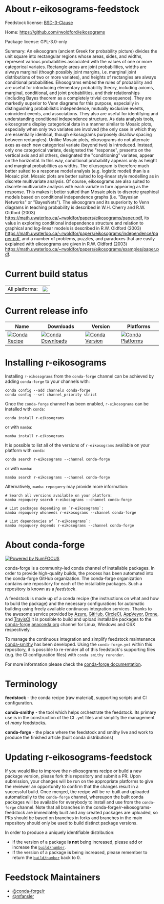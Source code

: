 About r-eikosograms-feedstock
=============================

Feedstock license: [BSD-3-Clause](https://github.com/conda-forge/r-eikosograms-feedstock/blob/main/LICENSE.txt)

Home: https://github.com/rwoldford/eikosograms

Package license: GPL-3.0-only

Summary: An eikosogram (ancient Greek for probability picture) divides the unit square into rectangular regions whose areas, sides, and widths, represent various probabilities associated with the values of one or more categorical variates. Rectangle areas are joint probabilities, widths are always marginal (though possibly joint margins, i.e. marginal joint distributions of two or more variates), and heights of rectangles are always conditional probabilities. Eikosograms embed the rules of probability and are useful for introducing elementary probability theory, including axioms, marginal, conditional, and joint probabilities, and their relationships (including Bayes theorem as a completely trivial consequence). They are markedly superior to Venn diagrams for this purpose, especially in distinguishing probabilistic independence, mutually exclusive events, coincident events, and associations. They also are useful for identifying and understanding conditional independence structure. As data analysis tools, eikosograms display categorical data in a manner similar to Mosaic plots, especially when only two variates are involved (the only case in which they are essentially identical, though eikosograms purposely disallow spacing between rectangles). Unlike Mosaic plots, eikosograms do not alternate axes as each new categorical variate (beyond two) is introduced. Instead, only one categorical variate, designated the "response", presents on the vertical axis and all others, designated the "conditioning" variates, appear on the horizontal. In this way, conditional probability appears only as height and marginal probabilities as widths. The eikosogram is therefore much better suited to a response model analysis (e.g. logistic model) than is a Mosaic plot. Mosaic plots are better suited to log-linear style modelling as in discrete multivariate analysis. Of course, eikosograms are also suited to discrete multivariate analysis with each variate in turn appearing as the response. This makes it better suited than Mosaic plots to discrete graphical models based on conditional independence graphs (i.e. "Bayesian Networks" or "BayesNets"). The eikosogram and its superiority to Venn diagrams in teaching probability is described in W.H. Cherry and R.W. Oldford (2003) <https://math.uwaterloo.ca/~rwoldfor/papers/eikosograms/paper.pdf>, its value in exploring conditional independence structure and relation to graphical and log-linear models is described in R.W. Oldford (2003) <https://math.uwaterloo.ca/~rwoldfor/papers/eikosograms/independence/paper.pdf>, and a number of problems, puzzles, and paradoxes that are easily explained with eikosograms are given in R.W. Oldford (2003) <https://math.uwaterloo.ca/~rwoldfor/papers/eikosograms/examples/paper.pdf>.

Current build status
====================


<table><tr><td>All platforms:</td>
    <td>
      <a href="https://dev.azure.com/conda-forge/feedstock-builds/_build/latest?definitionId=17183&branchName=main">
        <img src="https://dev.azure.com/conda-forge/feedstock-builds/_apis/build/status/r-eikosograms-feedstock?branchName=main">
      </a>
    </td>
  </tr>
</table>

Current release info
====================

| Name | Downloads | Version | Platforms |
| --- | --- | --- | --- |
| [![Conda Recipe](https://img.shields.io/badge/recipe-r--eikosograms-green.svg)](https://anaconda.org/conda-forge/r-eikosograms) | [![Conda Downloads](https://img.shields.io/conda/dn/conda-forge/r-eikosograms.svg)](https://anaconda.org/conda-forge/r-eikosograms) | [![Conda Version](https://img.shields.io/conda/vn/conda-forge/r-eikosograms.svg)](https://anaconda.org/conda-forge/r-eikosograms) | [![Conda Platforms](https://img.shields.io/conda/pn/conda-forge/r-eikosograms.svg)](https://anaconda.org/conda-forge/r-eikosograms) |

Installing r-eikosograms
========================

Installing `r-eikosograms` from the `conda-forge` channel can be achieved by adding `conda-forge` to your channels with:

```
conda config --add channels conda-forge
conda config --set channel_priority strict
```

Once the `conda-forge` channel has been enabled, `r-eikosograms` can be installed with `conda`:

```
conda install r-eikosograms
```

or with `mamba`:

```
mamba install r-eikosograms
```

It is possible to list all of the versions of `r-eikosograms` available on your platform with `conda`:

```
conda search r-eikosograms --channel conda-forge
```

or with `mamba`:

```
mamba search r-eikosograms --channel conda-forge
```

Alternatively, `mamba repoquery` may provide more information:

```
# Search all versions available on your platform:
mamba repoquery search r-eikosograms --channel conda-forge

# List packages depending on `r-eikosograms`:
mamba repoquery whoneeds r-eikosograms --channel conda-forge

# List dependencies of `r-eikosograms`:
mamba repoquery depends r-eikosograms --channel conda-forge
```


About conda-forge
=================

[![Powered by
NumFOCUS](https://img.shields.io/badge/powered%20by-NumFOCUS-orange.svg?style=flat&colorA=E1523D&colorB=007D8A)](https://numfocus.org)

conda-forge is a community-led conda channel of installable packages.
In order to provide high-quality builds, the process has been automated into the
conda-forge GitHub organization. The conda-forge organization contains one repository
for each of the installable packages. Such a repository is known as a *feedstock*.

A feedstock is made up of a conda recipe (the instructions on what and how to build
the package) and the necessary configurations for automatic building using freely
available continuous integration services. Thanks to the awesome service provided by
[Azure](https://azure.microsoft.com/en-us/services/devops/), [GitHub](https://github.com/),
[CircleCI](https://circleci.com/), [AppVeyor](https://www.appveyor.com/),
[Drone](https://cloud.drone.io/welcome), and [TravisCI](https://travis-ci.com/)
it is possible to build and upload installable packages to the
[conda-forge](https://anaconda.org/conda-forge) [anaconda.org](https://anaconda.org/)
channel for Linux, Windows and OSX respectively.

To manage the continuous integration and simplify feedstock maintenance
[conda-smithy](https://github.com/conda-forge/conda-smithy) has been developed.
Using the ``conda-forge.yml`` within this repository, it is possible to re-render all of
this feedstock's supporting files (e.g. the CI configuration files) with ``conda smithy rerender``.

For more information please check the [conda-forge documentation](https://conda-forge.org/docs/).

Terminology
===========

**feedstock** - the conda recipe (raw material), supporting scripts and CI configuration.

**conda-smithy** - the tool which helps orchestrate the feedstock.
                   Its primary use is in the construction of the CI ``.yml`` files
                   and simplify the management of *many* feedstocks.

**conda-forge** - the place where the feedstock and smithy live and work to
                  produce the finished article (built conda distributions)


Updating r-eikosograms-feedstock
================================

If you would like to improve the r-eikosograms recipe or build a new
package version, please fork this repository and submit a PR. Upon submission,
your changes will be run on the appropriate platforms to give the reviewer an
opportunity to confirm that the changes result in a successful build. Once
merged, the recipe will be re-built and uploaded automatically to the
`conda-forge` channel, whereupon the built conda packages will be available for
everybody to install and use from the `conda-forge` channel.
Note that all branches in the conda-forge/r-eikosograms-feedstock are
immediately built and any created packages are uploaded, so PRs should be based
on branches in forks and branches in the main repository should only be used to
build distinct package versions.

In order to produce a uniquely identifiable distribution:
 * If the version of a package **is not** being increased, please add or increase
   the [``build/number``](https://docs.conda.io/projects/conda-build/en/latest/resources/define-metadata.html#build-number-and-string).
 * If the version of a package **is** being increased, please remember to return
   the [``build/number``](https://docs.conda.io/projects/conda-build/en/latest/resources/define-metadata.html#build-number-and-string)
   back to 0.

Feedstock Maintainers
=====================

* [@conda-forge/r](https://github.com/conda-forge/r/)
* [@mfansler](https://github.com/mfansler/)

